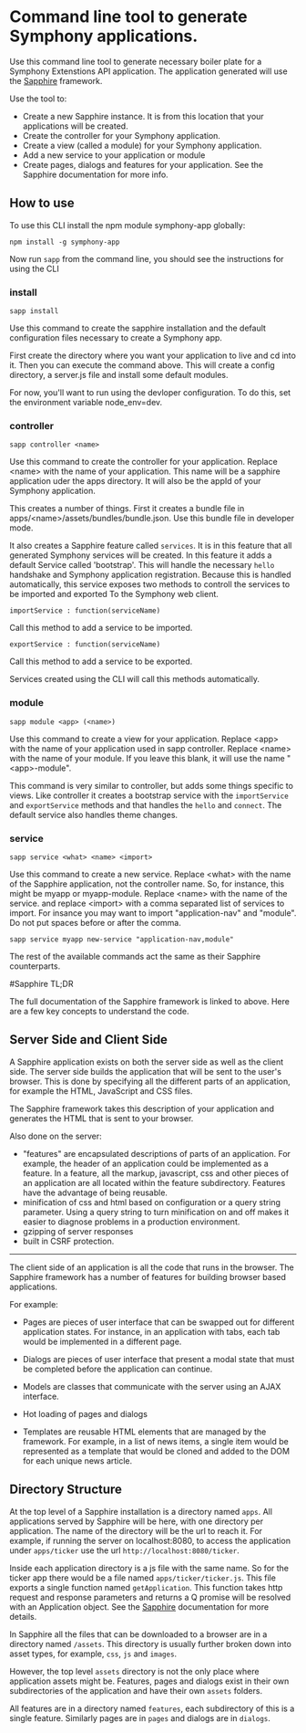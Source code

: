 # Command line tool to generate Symphony applications.

Use this command line tool to generate necessary boiler plate for a Symphony Extenstions 
API application. The application generated will use the [Sapphire](https://github.com/Ondoher/sapphire) 
framework.

Use the tool to:
* Create a new Sapphire instance. It is from this location that your applications will be created.
* Create the controller for your Symphony application.
* Create a view (called a module) for your Symphony application.
* Add a new service to your application or module
* Create pages, dialogs and features for your application. See the Sapphire documentation for more info.

## How to use

To use this CLI install the npm module symphony-app globally:
```
npm install -g symphony-app
```
Now run `sapp` from the command line, you should see the instructions for using the CLI

### install
```
sapp install
```

Use this command to create the sapphire installation and the default configuration files necessary
to create a Symphony app.

First create the directory where you want your application to live and cd into it. Then you can execute the
command above. This will create a config directory, a server.js file and install some default modules.

For now, you'll want to run using the devloper configuration. To do this, set the environment variable node_env=dev.

### controller
```
sapp controller <name>
```

Use this command to create the controller for your application. Replace \<name\> with the name
of your application. This name will be a sapphire application uder the apps directory. It will also 
be the appId of your Symphony application.

This creates a number of things. First it creates a bundle file in apps/\<name\>/assets/bundles/bundle.json.
Use this bundle file in developer mode.

It also creates a Sapphire feature called `services`. It is in this feature that all generated 
Symphony services will be created. In this feature it adds a default Service called 'bootstrap'.
This will handle the necessary `hello` handshake and Symphony application registration. Because this 
is handled automatically, this service exposes two methods to controll the services to be imported and exported
To the Symphony web client.

```
importService : function(serviceName)
```
Call this method to add a service to be imported.

```
exportService : function(serviceName)
```
Call this method to add a service to be exported.

Services created using the CLI will call this methods automatically.

### module
```
sapp module <app> (<name>)
 ```

Use this command to create a view for your application. Replace \<app\> with 
the name of your application used in sapp controller. Replace \<name\> with the name of your module.
If you leave this blank, it will use the name "\<app\>-module".

This command is very similar to controller, but adds some things specific to views. 
Like controller it creates a bootstrap service with the `importService` and `exportService` methods and 
that handles the `hello` and `connect`. The default service also handles theme changes.

### service
```
sapp service <what> <name> <import>
```

Use this command to create a new service. Replace \<what\> with the name of the Sapphire application, not the
controller name. So, for instance, this might be myapp or myapp-module. Replace \<name\> with the name of the service.
and replace \<import\> with a comma separated list of services to import. 
For insance you may want to import "application-nav" and "module". Do not put spaces before or after the comma.

```
sapp service myapp new-service "application-nav,module"
```

The rest of the available commands act the same as their Sapphire counterparts.

#Sapphire TL;DR

The full documentation of the Sapphire framework is linked to above. Here are a few
key concepts to understand the code.

## Server Side and Client Side

A Sapphire application exists on both the server side as well as the client side.
The server side builds the application that will be sent to the user's browser.
This is done by specifying all the different parts of an application, for
example the HTML, JavaScript and CSS files.

The Sapphire framework takes this description of your application and generates the
HTML that is sent to your browser.

Also done on the server:

* "features" are encapsulated descriptions of parts of an application. For example, the
header of an application could be implemented as a feature. In a feature, all the
markup, javascript, css and other pieces of an application are all located
within the feature subdirectory. Features have the advantage of being reusable.
* minification of css and html based on configuration or a query string parameter.
Using a query string to turn minification on and off makes it easier to diagnose
problems in a production environment.
* gzipping of server responses
* built in CSRF protection.

---

The client side of an application is all the code that runs in the browser. The
Sapphire framework has a number of features for building browser based applications.

For example:

* Pages are pieces of user interface that can be swapped out for different
application states. For instance, in an application with tabs, each tab would be
implemented in a different page.

* Dialogs are pieces of user interface that present a modal state that must be
completed before the application can continue.

* Models are classes that communicate with the server using an AJAX interface.

* Hot loading of pages and dialogs

* Templates are reusable HTML elements that are managed by the framework. For example,
in a list of news items, a single item would be represented as a template that would
be cloned and added to the DOM for each unique news article.

## Directory Structure

At the top level of a Sapphire installation is a directory named `apps`. All
applications served by Sapphire will be here, with one directory per application.
The name of the directory will be the url to reach it. For example, if running
the server on localhost:8080, to access the application under `apps/ticker` use
the url `http://localhost:8080/ticker`.

Inside each application directory is a js file with the same name. So for the ticker
app there would be a file named `apps/ticker/ticker.js`. This file exports a single
function named `getApplication`. This function takes http request and response
parameters and returns a Q promise will be resolved with an Application object.
See the [Sapphire](https://github.com/Ondoher/sapphire) documentation for more details.

In Sapphire all the files that can be downloaded to a browser are in a directory
named `/assets`. This directory is usually further broken down into asset types,
for example, `css`, `js` and `images`.

However, the top level `assets` directory is not the only place where
application assets might be. Features, pages and dialogs exist in their own
subdirectories of the application and have their own `assets` folders.

All features are in a directory named `features`, each subdirectory of this is a
single feature. Similarly pages are in `pages` and dialogs are in `dialogs`.
